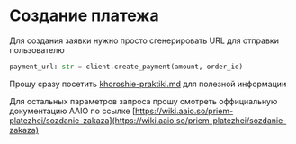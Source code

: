 # Создание платежа

Для создания заявки нужно просто сгенерировать URL для отправки пользователю

```python
payment_url: str = client.create_payment(amount, order_id)
```

Прошу сразу посетить [khoroshie-praktiki.md](../khoroshie-praktiki.md "mention") для полезной информации

Для остальных параметров запроса прошу смотреть оффициальную документацию AAIO по ссылке [https://wiki.aaio.so/priem-platezhei/sozdanie-zakaza](https://wiki.aaio.so/priem-platezhei/sozdanie-zakaza)
